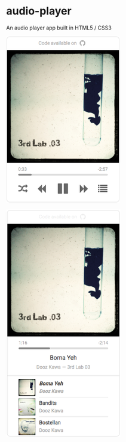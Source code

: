 # audio-player

An audio player app built in HTML5 / CSS3

![](screenshot-1.png)

![](screenshot-2.png)
